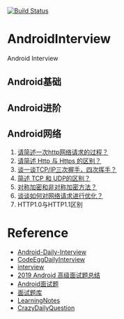 [![Build Status](https://travis-ci.org/yeungeek/AndroidInterview.svg?branch=master)](https://travis-ci.org/yeungeek/AndroidInterview)
# AndroidInterview
Android Interview

## Android基础
## Android进阶
## Android网络
1. [请简述一次http网络请求的过程？](network/FirstHttpRequest.md)
2. [请简述 Http 与 Https 的区别？](network/DiffHttpAndHttps.md)
3. [谈一谈TCP/IP三次握手，四次挥手？](network/TCP_IPHandshake.md)
4. [简述 TCP 和 UDP的区别？](network/DiffTCPAndUDP.md)
5. [对称加密和非对称加密方法？](network/Encryption.md)
6. [谈谈如何对网络请求进行优化？](network/NetworkOptimization.md)
7. HTTP1.0与HTTP1.1区别

# Reference
* [Android-Daily-Interview](https://github.com/Moosphan/Android-Daily-Interview)
* [CodeEggDailyInterview](https://github.com/codeegginterviewgroup/CodeEggDailyInterview)
* [interview](https://github.com/hadyang/interview)
* [2019 Android 高级面试题总结](https://mp.weixin.qq.com/s/hzCBLwMY04aPWrcTlJ2uPQ)
* [Android面试题](https://github.com/AweiLoveAndroid/CommonDevKnowledge/blob/master/interview/contents/Android%E9%9D%A2%E8%AF%95%E9%A2%98.md)
* [面试题库](http://www.jackywang.tech/AndroidInterview-Q-A/interview/)
* [LearningNotes](https://github.com/francistao/LearningNotes)
* [CrazyDailyQuestion](https://github.com/MicroKibaco/CrazyDailyQuestion)